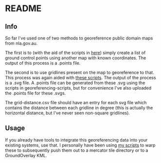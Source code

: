 # README

## Info 
So far I've used one of two methods to georeference public domain maps from nla.gov.au.

The first is to (with the aid of the scripts in [here](https://github.com/andrewharvey/georeferencing-scripts)) simply create a list of ground control points using another map with known coordinates. The output of this process is a .points file.

The second is to use gridlines present on the map to georeference to that. This process was again aided with [these scripts](https://github.com/andrewharvey/georeferencing-scripts). The output of the process is a .svg file. A .points file can be generated from these .svg using the scripts in georeferencing-scripts, but for convenience I've also uploaded the .points file for these .svgs.

The grid-distance.csv file should have an entry for each svg file which contains the distance between each gridline in degree (this is actually the horizontal distance, but I've never seen non-square gridlines).


## Usage ##

If you already have tools to integrate this georeferencing data into your existing systems, use that. I personally have been using [my scripts](https://github.com/andrewharvey/georeferencing-scripts) to warp these to subsequently push them out to a mercator tile directory or to a GroundOverlay KML.


